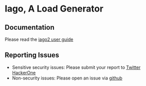 <a name="Top"></a>

# Iago, A Load Generator

## Documentation

Please read the <a href="https://github.com/twitter/iago2/docs/index.rst">iago2 user guide</a>

## Reporting Issues

* Sensitive security issues: Please submit your report to <a href="https://hackerone.com/twitter">Twitter HackerOne</a>
* Non-security issues: Please open an issue via <a href="https://github.com/twitter/iago2/issues">github</a>
